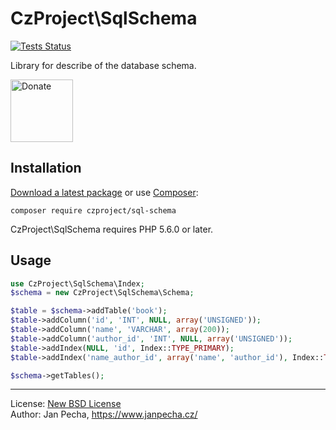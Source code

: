 
# CzProject\SqlSchema

[![Tests Status](https://github.com/czproject/sql-schema/workflows/Tests/badge.svg)](https://github.com/czproject/sql-schema/actions)

Library for describe of the database schema.


<a href="https://www.janpecha.cz/donate/"><img src="https://buymecoffee.intm.org/img/donate-banner.v1.svg" alt="Donate" height="100"></a>


## Installation

[Download a latest package](https://github.com/czproject/sql-schema/releases) or use [Composer](http://getcomposer.org/):

```
composer require czproject/sql-schema
```

CzProject\SqlSchema requires PHP 5.6.0 or later.


## Usage

``` php
use CzProject\SqlSchema\Index;
$schema = new CzProject\SqlSchema\Schema;

$table = $schema->addTable('book');
$table->addColumn('id', 'INT', NULL, array('UNSIGNED'));
$table->addColumn('name', 'VARCHAR', array(200));
$table->addColumn('author_id', 'INT', NULL, array('UNSIGNED'));
$table->addIndex(NULL, 'id', Index::TYPE_PRIMARY);
$table->addIndex('name_author_id', array('name', 'author_id'), Index::TYPE_UNIQUE);

$schema->getTables();
```

------------------------------

License: [New BSD License](license.md)
<br>Author: Jan Pecha, https://www.janpecha.cz/
